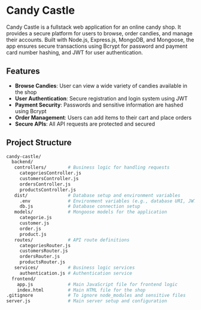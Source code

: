 # Candy Castle
Candy Castle is a fullstack web application for an online candy shop. It provides a secure platform for users to browse, order candies, and manage their accounts. Built with Node.js, Express.js, MongoDB, and Mongoose, the app ensures secure transactions using Bcrypt for password and payment card number hashing, and JWT for user authentication.

## Features
- **Browse Candies**: User can view a wide variety of candies available in the shop
- **User Authentication**: Secure registration and login system using JWT
- **Payment Security**: Passwords and sensitive information are hashed using Bcrypt
- **Order Management**: Users can add items to their cart and place orders
- **Secure APIs**: All API requests are protected and secured

## Project Structure

```bash
candy-castle/
  backend/
   controllers/        # Business logic for handling requests  
     categoriesController.js
     customersController.js
     ordersController.js
     productsController.js
   dist/               # Database setup and environment variables
     .env              # Environment variables (e.g., database URI, JWT secret)
     db.js             # Database connection setup
   models/             # Mongoose models for the application
     categorie.js
     customer.js
     order.js
     product.js
   routes/             # API route definitions
     categoriesRouter.js
     customersRouter.js
     ordersRouter.js
     productsRouter.js
   services/           # Business logic services
     authentication.js # Authentication service
  frontend/
    app.js             # Main JavaScript file for frontend logic
    index.html         # Main HTML file for the shop
.gitignore             # To ignore node_modules and sensitive files
server.js              # Main server setup and configuration
